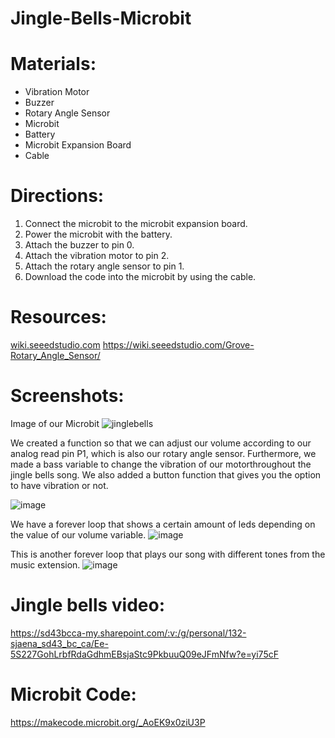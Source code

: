 # Jingle-Bells-Microbit


# Materials:
* Vibration Motor
* Buzzer
* Rotary Angle Sensor
* Microbit
* Battery
* Microbit Expansion Board
* Cable

# Directions:

1. Connect the microbit to the microbit expansion board.
2. Power the microbit with the battery.
3. Attach the buzzer to pin 0.
4. Attach the vibration motor to pin 2.
5. Attach the rotary angle sensor to pin 1.
6. Download the code into the microbit by using the cable.




# Resources:

[wiki.seeedstudio.com](https://wiki.seeedstudio.com/)
https://wiki.seeedstudio.com/Grove-Rotary_Angle_Sensor/


# Screenshots:

Image of our Microbit
![jinglebells](https://user-images.githubusercontent.com/61333117/206769831-27ea8a6b-6175-4304-bf65-b21ed759598b.jpg)



We created a function so that we can adjust our volume according to our analog read pin P1, which is also our rotary angle sensor.
Furthermore, we made a bass variable to change the vibration of our motorthroughout the jingle bells song. We also added a button function 
that gives you the option to have vibration or not.

![image](https://user-images.githubusercontent.com/61333117/206774212-d6a5e5ab-9741-42c2-ba1d-9a9c37f79297.png)


We have a forever loop that shows a certain amount of leds depending on the value of our volume variable.
![image](https://user-images.githubusercontent.com/61333117/206877122-8de41d7b-7cc4-4b8d-9519-5865795b4282.png)





This is another forever loop that plays our song with different tones from the music extension.
![image](https://user-images.githubusercontent.com/61333117/206877307-a68fd657-c9c5-48cd-9d32-bd52b07338fc.png)



# Jingle bells video:

https://sd43bcca-my.sharepoint.com/:v:/g/personal/132-sjaena_sd43_bc_ca/Ee-5S227GohLrbfRdaGdhmEBsjaStc9PkbuuQ09eJFmNfw?e=yi75cF

# Microbit Code:

https://makecode.microbit.org/_AoEK9x0ziU3P




